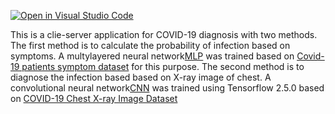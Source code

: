 [![Open in Visual Studio Code](https://classroom.github.com/assets/open-in-vscode-c66648af7eb3fe8bc4f294546bfd86ef473780cde1dea487d3c4ff354943c9ae.svg)](https://classroom.github.com/online_ide?assignment_repo_id=9997425&assignment_repo_type=AssignmentRepo)

This is a clie-server application for COVID-19 diagnosis with two methods. The first method is to calculate the probability of infection based on symptoms. A multylayered neural network[MLP](MLP.py) was trained based on [Covid-19 patients symptom dataset](https://www.kaggle.com/datasets/takbiralam/covid19-symptoms-dataset) for this purpose. The second method is to diagnose the infection based based on X-ray image of chest. A convolutional neural network[CNN](CNN.ipynb) was trained using Tensorflow 2.5.0 based on [COVID-19 Chest X-ray Image Dataset](https://www.kaggle.com/datasets/alifrahman/covid19-chest-xray-image-dataset) 

